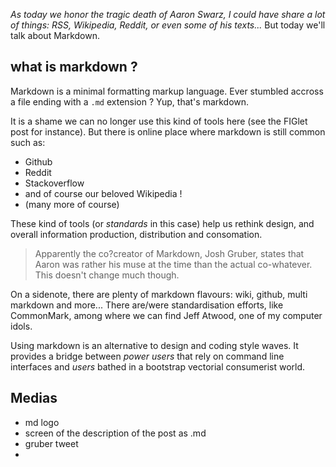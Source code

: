 *As today we honor the tragic death of Aaron Swarz, I could have share a lot of things: RSS, Wikipedia, Reddit, or even some of his texts...* But today we'll talk about Markdown.

## what is markdown ?
Markdown is a minimal formatting markup language. Ever stumbled accross a file ending with a `.md` extension ? Yup, that's markdown.

It is a shame we can no longer use this kind of tools here (see the FIGlet post for instance). But there is online place where markdown is still common such as:
* Github
* Reddit
* Stackoverflow
* and of course our beloved Wikipedia !
* (many more of course)


These kind of tools (or *standards* in this case) help us rethink design, and overall information production, distribution and consomation.

> Apparently the co?creator of Markdown, Josh Gruber, states that Aaron was rather his muse at the time than the actual co-whatever. This doesn't change much though. 

On a sidenote, there are plenty of markdown flavours: wiki, github, multi markdown and more... There are/were standardisation efforts, like CommonMark, among where we can find Jeff Atwood, one of my computer idols.

Using markdown is an alternative to design and coding style waves. It provides a bridge between *power users* that rely on command line interfaces and *users* bathed in a bootstrap vectorial consumerist world.

## Medias
* md logo
* screen of the description of the post as .md
* gruber tweet
* 
